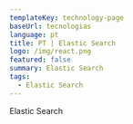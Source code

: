 ```yaml
---
templateKey: technology-page
baseUrl: tecnologias
language: pt
title: PT | Elastic Search
logo: /img/react.png
featured: false
summary: Elastic Search
tags:
  - Elastic Search
---
```

Elastic Search
